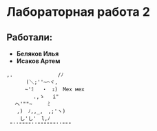 # Лабораторная работа 2
## **Работали:**
* **Беляков Илья**
* **Исаков Артем**
```
,. 　　　　　 　　 /ﾉ
 　 　 (＼;''~⌒ヾ, 
　　　 ~'ﾐ　 ・　ｪ)　Мех мех
 　　　　 .,ゝ　 i"
 　ヘ'""~　　　ﾐ 
　　,)　ﾉ,,_,　,;'ヽ)
 　　し'し'　l,ﾉ
 "''""""''""""""''"""
```
